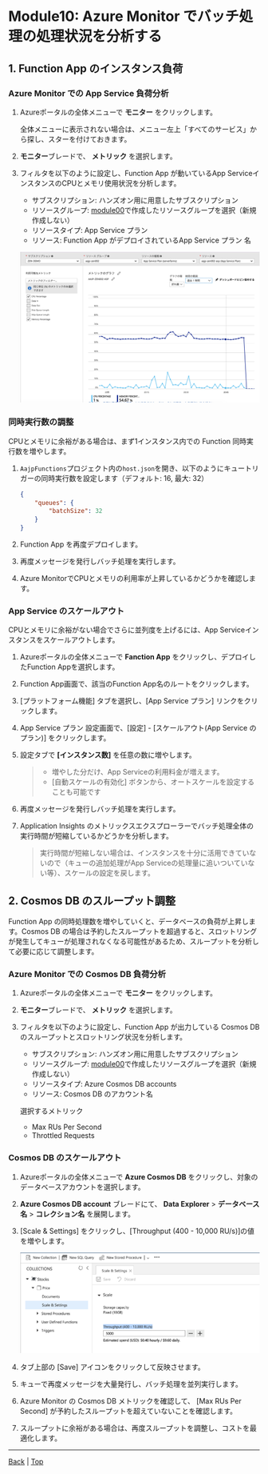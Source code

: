 # Module10: Azure Monitor でバッチ処理の処理状況を分析する

## 1. Function App のインスタンス負荷

### Azure Monitor での App Service 負荷分析

1. Azureポータルの全体メニューで **モニター** をクリックします。

    全体メニューに表示されない場合は、メニュー左上「すべてのサービス」から探し、スターを付けておきます。

1. **モニター**ブレードで、 **メトリック** を選択します。

1. フィルタを以下のように設定し、Function App が動いているApp ServiceインスタンスのCPUとメモリ使用状況を分析します。

    * サブスクリプション: ハンズオン用に用意したサブスクリプション
    * リソースグループ: [module00](module00.md)で作成したリソースグループを選択（新規作成しない）
    * リソースタイプ: App Service プラン
    * リソース: Function App がデプロイされているApp Service プラン 名

    ![m10-1](images/m10-1.png)

### 同時実行数の調整

CPUとメモリに余裕がある場合は、まず1インスタンス内での Function 同時実行数を増やします。

1. ```AajpFunctions```プロジェクト内の```host.json```を開き、以下のようにキュートリガーの同時実行数を設定します（デフォルト: 16, 最大: 32）

    ```json
    {
        "queues": {
            "batchSize": 32
        }
    }
    ```

1. Function App を再度デプロイします。

1. 再度メッセージを発行しバッチ処理を実行します。

1. Azure MonitorでCPUとメモリの利用率が上昇しているかどうかを確認します。

### App Service のスケールアウト

CPUとメモリに余裕がない場合でさらに並列度を上げるには、App Serviceインスタンスをスケールアウトします。

1. Azureポータルの全体メニューで **Fanction App** をクリックし、デプロイしたFunction Appを選択します。

1. Function App画面で、該当のFunction App名のルートをクリックします。

1. [プラットフォーム機能] タブを選択し、[App Service プラン] リンクをクリックします。

1. App Service プラン 設定画面で、[設定] - [スケールアウト(App Service のプラン)] をクリックします。

1. 設定タブで **[インスタンス数]** を任意の数に増やします。

    > * 増やした分だけ、App Serviceの利用料金が増えます。
    > * [自動スケールの有効化] ボタンから、オートスケールを設定することも可能です

1. 再度メッセージを発行しバッチ処理を実行します。

1. Application Insights のメトリックスエクスプローラーでバッチ処理全体の実行時間が短縮しているかどうかを分析します。

    > 実行時間が短縮しない場合は、インスタンスを十分に活用できていないので（キューの追加処理がApp Serviceの処理量に追いついていない等）、スケールの設定を戻します。

## 2. Cosmos DB のスループット調整

Function App の同時処理数を増やしていくと、データベースの負荷が上昇します。Cosmos DB の場合は予約したスループットを超過すると、スロットリングが発生してキューが処理されなくなる可能性があるため、スループットを分析して必要に応じて調整します。

### Azure Monitor での Cosmos DB 負荷分析

1. Azureポータルの全体メニューで **モニター** をクリックします。

1. **モニター**ブレードで、 **メトリック** を選択します。

1. フィルタを以下のように設定し、Function App が出力している Cosmos DB のスループットとスロットリング状況を分析します。

    * サブスクリプション: ハンズオン用に用意したサブスクリプション
    * リソースグループ: [module00](module00.md)で作成したリソースグループを選択（新規作成しない）
    * リソースタイプ: Azure Cosmos DB accounts
    * リソース: Cosmos DB のアカウント名

    選択するメトリック

    * Max RUs Per Second
    * Throttled Requests

### Cosmos DB のスケールアウト

1. Azureポータルの全体メニューで **Azure Cosmos DB** をクリックし、対象のデータベースアカウントを選択します。

1. **Azure Cosmos DB account** ブレードにて、 **Data Explorer** > **データベース名** > **コレクション名** を展開します。

1. [Scale & Settings] をクリックし、[Throughput (400 - 10,000 RU/s)]の値を増やします。

    ![m10-2](images/m10-2.png)

1. タブ上部の [Save] アイコンをクリックして反映させます。

1. キューで再度メッセージを大量発行し、バッチ処理を並列実行します。

1. Azure Monitor の Cosmos DB メトリックを確認して、 [Max RUs Per Second] が予約したスループットを超えていないことを確認します。

1. スループットに余裕がある場合は、再度スループットを調整し、コストを最適化します。

---
[Back](module09.md) | [Top](README.md)